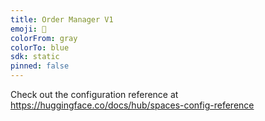 ```yaml
---
title: Order Manager V1
emoji: 🚀
colorFrom: gray
colorTo: blue
sdk: static
pinned: false
---
```


Check out the configuration reference at https://huggingface.co/docs/hub/spaces-config-reference
